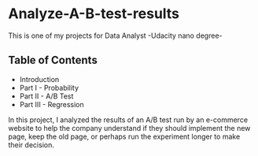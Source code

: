 # Analyze-A-B-test-results
This is one of my projects for Data Analyst -Udacity nano degree-

## Table of Contents
- Introduction
- Part I - Probability
- Part II - A/B Test
- Part III - Regression

In this project, I analyzed the results of an A/B test run by an e-commerce website to help the company understand if they should implement the new page, keep the old page, or perhaps run the experiment longer to make their decision.
